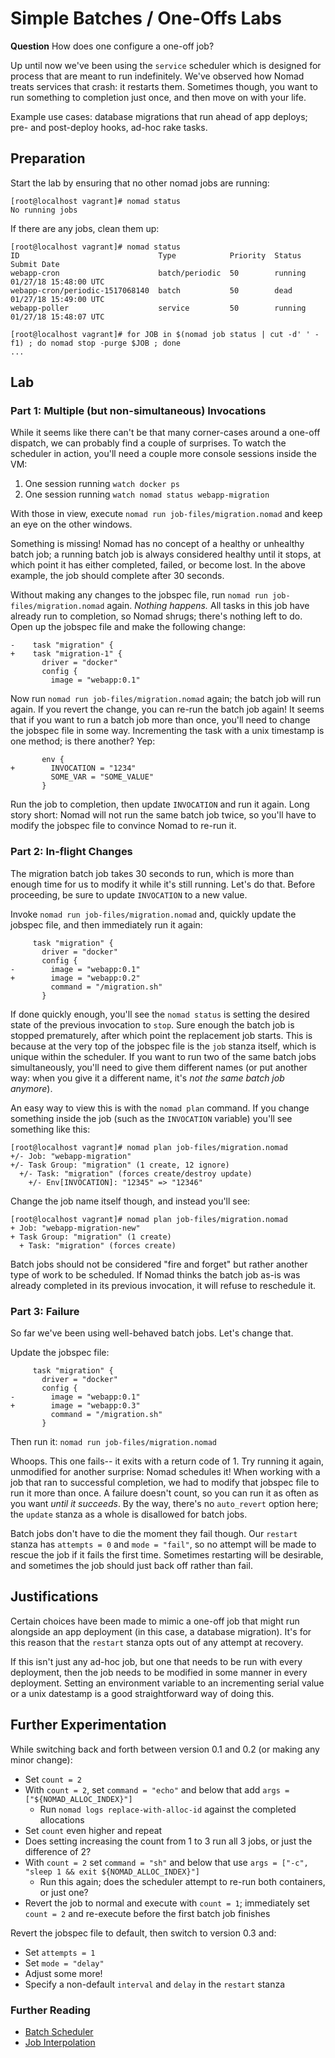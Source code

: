 # Simple Batches / One-Offs Labs

**Question** How does one configure a one-off job?

Up until now we've been using the `service` scheduler which is designed for process that are meant to run indefinitely. We've observed how Nomad treats services that crash: it restarts them. Sometimes though, you want to run something to completion just once, and then move on with your life.

Example use cases: database migrations that run ahead of app deploys; pre- and post-deploy hooks, ad-hoc rake tasks.

## Preparation

Start the lab by ensuring that no other nomad jobs are running:

```
[root@localhost vagrant]# nomad status
No running jobs
```

If there are any jobs, clean them up:

```
[root@localhost vagrant]# nomad status
ID                               Type            Priority  Status   Submit Date
webapp-cron                      batch/periodic  50        running  01/27/18 15:48:00 UTC
webapp-cron/periodic-1517068140  batch           50        dead     01/27/18 15:49:00 UTC
webapp-poller                    service         50        running  01/27/18 15:48:07 UTC

[root@localhost vagrant]# for JOB in $(nomad job status | cut -d' ' -f1) ; do nomad stop -purge $JOB ; done
...
```

## Lab

### Part 1: Multiple (but non-simultaneous) Invocations

While it seems like there can't be that many corner-cases around a one-off dispatch, we can probably find a couple of surprises. To watch the scheduler in action, you'll need a couple more console sessions inside the VM:

1. One session running `watch docker ps`
1. One session running `watch nomad status webapp-migration`

With those in view, execute `nomad run job-files/migration.nomad` and keep an eye on the other windows.

Something is missing! Nomad has no concept of a healthy or unhealthy batch job; a running batch job is always considered healthy until it stops, at which point it has either completed, failed, or become lost. In the above example, the job should complete after 30 seconds.

Without making any changes to the jobspec file, run `nomad run job-files/migration.nomad` again. _Nothing happens._ All tasks in this job have already run to completion, so Nomad shrugs; there's nothing left to do. Open up the jobspec file and make the following change:

```
-    task "migration" {
+    task "migration-1" {
       driver = "docker"
       config {
         image = "webapp:0.1"
```

Now run `nomad run job-files/migration.nomad` again; the batch job will run again. If you revert the change, you can re-run the batch job again! It seems that if you want to run a batch job more than once, you'll need to change the jobspec file in some way. Incrementing the task with a unix timestamp is one method; is there another? Yep:

```
       env {
+        INVOCATION = "1234"
         SOME_VAR = "SOME_VALUE"
       }
```


Run the job to completion, then update `INVOCATION` and run it again. Long story short: Nomad will not run the same batch job twice, so you'll have to modify the jobspec file to convince Nomad to re-run it.

### Part 2: In-flight Changes

The migration batch job takes 30 seconds to run, which is more than enough time for us to modify it while it's still running. Let's do that. Before proceeding, be sure to update `INVOCATION` to a new value.

Invoke `nomad run job-files/migration.nomad` and, quickly update the jobspec file, and then immediately run it again:

```
     task "migration" {
       driver = "docker"
       config {
-        image = "webapp:0.1"
+        image = "webapp:0.2"
         command = "/migration.sh"
       }
```

If done quickly enough, you'll see the `nomad status` is setting the desired state of the previous invocation to `stop`. Sure enough the batch job is stopped prematurely, after which point the replacement job starts. This is because at the very top of the jobspec file is the `job` stanza itself, which is unique within the scheduler. If you want to run two of the same batch jobs simultaneously, you'll need to give them different names (or put another way: when you give it a different name, it's _not the same batch job anymore_).

An easy way to view this is with the `nomad plan` command. If you change something inside the job (such as the `INVOCATION` variable) you'll see something like this:

```
[root@localhost vagrant]# nomad plan job-files/migration.nomad
+/- Job: "webapp-migration"
+/- Task Group: "migration" (1 create, 12 ignore)
  +/- Task: "migration" (forces create/destroy update)
    +/- Env[INVOCATION]: "12345" => "12346"
```

Change the job name itself though, and instead you'll see:

```
[root@localhost vagrant]# nomad plan job-files/migration.nomad
+ Job: "webapp-migration-new"
+ Task Group: "migration" (1 create)
  + Task: "migration" (forces create)
```

Batch jobs should not be considered "fire and forget" but rather another type of work to be scheduled. If Nomad thinks the batch job as-is was already completed in its previous invocation, it will refuse to reschedule it.

### Part 3: Failure

So far we've been using well-behaved batch jobs. Let's change that.

Update the jobspec file:

```
     task "migration" {
       driver = "docker"
       config {
-        image = "webapp:0.1"
+        image = "webapp:0.3"
         command = "/migration.sh"
       }
```

Then run it: `nomad run job-files/migration.nomad`

Whoops. This one fails-- it exits with a return code of 1. Try running it again, unmodified for another surprise: Nomad schedules it! When working with a job that ran to successful completion, we had to modify that jobspec file to run it more than once. A failure doesn't count, so you can run it as often as you want _until it succeeds_. By the way, there's no `auto_revert` option here; the `update` stanza as a whole is disallowed for batch jobs.

Batch jobs don't have to die the moment they fail though. Our `restart` stanza has `attempts = 0` and `mode = "fail"`, so no attempt will be made to rescue the job if it fails the first time. Sometimes restarting will be desirable, and sometimes the job should just back off rather than fail.


## Justifications

Certain choices have been made to mimic a one-off job that might run alongside an app deployment (in this case, a database migration). It's for this reason that the `restart` stanza opts out of any attempt at recovery.

If this isn't just any ad-hoc job, but one that needs to be run with every deployment, then the job needs to be modified in some manner in every deployment. Setting an environment variable to an incrementing serial value or a unix datestamp is a good straightforward way of doing this.

## Further Experimentation

While switching back and forth between version 0.1 and 0.2 (or making any minor change):

* Set `count = 2`
* With `count = 2`, set `command = "echo"` and below that add `args = ["${NOMAD_ALLOC_INDEX}"]`
  * Run `nomad logs replace-with-alloc-id` against the completed allocations
* Set `count` even higher and repeat
* Does setting increasing the count from 1 to 3 run all 3 jobs, or just the difference of 2?
* With `count = 2` set `command = "sh"` and below that use `args = ["-c", "sleep 1 && exit ${NOMAD_ALLOC_INDEX}"]`
  * Run this again; does the scheduler attempt to re-run both containers, or just one?
* Revert the job to normal and execute with `count = 1`; immediately set `count = 2` and re-execute before the first batch job finishes

Revert the jobspec file to default, then switch to version 0.3 and:

* Set `attempts = 1`
* Set `mode = "delay"`
* Adjust some more!
* Specify a non-default `interval` and `delay` in the `restart` stanza

### Further Reading

* [Batch Scheduler](https://www.nomadproject.io/docs/runtime/schedulers.html#batch)
* [Job Interpolation](https://www.nomadproject.io/docs/runtime/interpolation.html)
